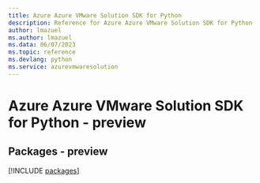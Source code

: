 ```yaml
---
title: Azure Azure VMware Solution SDK for Python
description: Reference for Azure Azure VMware Solution SDK for Python
author: lmazuel
ms.author: lmazuel
ms.data: 06/07/2023
ms.topic: reference
ms.devlang: python
ms.service: azurevmwaresolution
---
```

# Azure Azure VMware Solution SDK for Python - preview
## Packages - preview
[!INCLUDE [packages](azure-vmware-solution-index.md)]